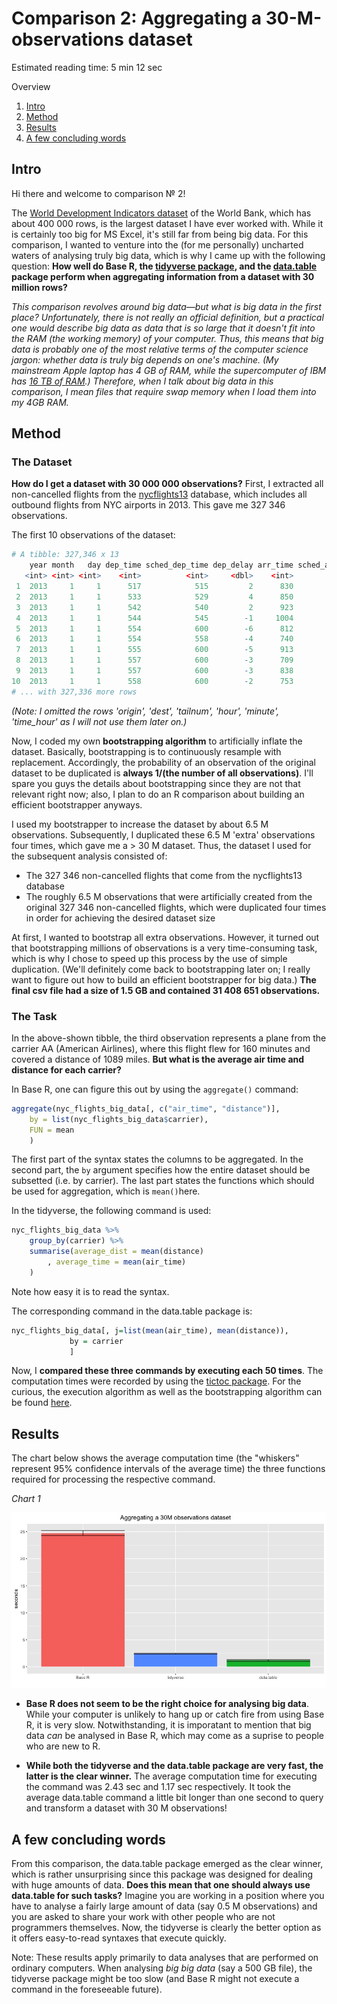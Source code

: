 # Comparison 2: Aggregating a 30-M-observations dataset

Estimated reading time: 5 min 12 sec

Overview
1. [Intro](#introduction)
2. [Method](#method)
3. [Results](#results)
4. [A few concluding words](#conclusion)

## Intro <a name="introduction"></a>

Hi there and welcome to comparison № 2! 

The [World Development Indicators dataset](https://data.worldbank.org/data-catalog/world-development-indicators) of the World Bank, which has about 400 000 rows, is the largest dataset I have ever worked with. While it is certainly too big for MS Excel, it's still far from being big data. For this comparison, I wanted to venture into the (for me personally) uncharted waters of analysing truly big data, which is why I came up with the following question: **How well do Base R, the [tidyverse package](https://www.tidyverse.org/), and the [data.table](https://github.com/Rdatatable/data.table/wiki) package perform when aggregating information from a dataset with 30 million rows?**  

*This comparison revolves around big data—but what is big data in the first place? Unfortunately, there is not really an official definition, but a practical one would describe big data as data that is so large that it doesn't fit into the RAM (the working memory) of your computer. Thus, this means that big data is probably one of the most relative terms of the computer science jargon: whether data is truly big depends on one's machine. (My mainstream Apple laptop has 4 GB of RAM, while the supercomputer of IBM has [16 TB of RAM](https://www.csee.umbc.edu/2011/02/is-watson-the-smartest-machine-on-earth/).) Therefore, when I talk about big data in this comparison, I mean files that require swap memory when I load them into my 4GB RAM.*

## Method <a name="method"></a>

### The Dataset

**How do I get a dataset with 30 000 000 observations?** First, I extracted all non-cancelled flights from the [nycflights13](https://github.com/hadley/nycflights13) database, which includes all outbound flights from NYC airports in 2013. This gave me 327 346 observations.

The first 10 observations of the dataset:

```R
# A tibble: 327,346 x 13
	year month   day dep_time sched_dep_time dep_delay arr_time sched_arr_time arr_delay carrier flight air_time distance
   <int> <int> <int>    <int>          <int>     <dbl>    <int>          <int>     <dbl>   <chr>  <int>    <dbl>    <dbl>
 1  2013     1     1      517            515         2      830            819        11      UA   1545      227     1400
 2  2013     1     1      533            529         4      850            830        20      UA   1714      227     1416
 3  2013     1     1      542            540         2      923            850        33      AA   1141      160     1089
 4  2013     1     1      544            545        -1     1004           1022       -18      B6    725      183     1576
 5  2013     1     1      554            600        -6      812            837       -25      DL    461      116      762
 6  2013     1     1      554            558        -4      740            728        12      UA   1696      150      719
 7  2013     1     1      555            600        -5      913            854        19      B6    507      158     1065
 8  2013     1     1      557            600        -3      709            723       -14      EV   5708       53      229
 9  2013     1     1      557            600        -3      838            846        -8      B6     79      140      944
10  2013     1     1      558            600        -2      753            745         8      AA    301      138      733
# ... with 327,336 more rows 
```
*(Note: I omitted the rows 'origin', 'dest', 'tailnum', 'hour', 'minute', 'time_hour' as I will not use them later on.)*

Now, I coded my own **bootstrapping algorithm** to artificially inflate the dataset. Basically, bootstrapping is to continuously resample with replacement. Accordingly, the probability of an observation of the original dataset to be duplicated is **always 1/(the number of all observations)**. I'll spare you guys the details about bootstrapping since they are not that relevant right now; also, I plan to do an R comparison about building an efficient bootstrapper anyways.

I used my bootstrapper to increase the dataset by about 6.5 M observations. Subsequently, I duplicated these 6.5 M 'extra' observations four times, which gave me a > 30 M dataset. Thus, the dataset I used for the subsequent analysis consisted of:

* The 327 346 non-cancelled flights that come from the nycflights13 database
* The roughly 6.5 M observations that were artificially created from the original 327 346 non-cancelled flights, which were duplicated four times in order for achieving the desired dataset size

At first, I wanted to bootstrap all extra observations. However, it turned out that bootstrapping millions of observations is a very time-consuming task, which is why I chose to speed up this process by the use of simple duplication. (We'll definitely come back to bootstrapping later on; I really want to figure out how to build an efficient bootstrapper for big data.) **The final csv file had a size of 1.5 GB and contained 31 408 651 observations.**

### The Task

In the above-shown tibble, the third observation represents a plane from the carrier AA (American Airlines), where this flight flew for 160 minutes and covered a distance of 1089 miles. **But what is the average air time and distance for each carrier?**

In Base R, one can figure this out by using the `aggregate()` command:

```R
aggregate(nyc_flights_big_data[, c("air_time", "distance")], 
	by = list(nyc_flights_big_data$carrier), 
	FUN = mean
	)
```

The first part of the syntax states the columns to be aggregated. In the second part, the `by` argument specifies how the entire dataset should be subsetted (i.e. by carrier). The last part states the functions which should be used for aggregation, which is `mean()`here.

In the tidyverse, the following command is used:

```R
nyc_flights_big_data %>% 
	group_by(carrier) %>% 
	summarise(average_dist = mean(distance)
		, average_time = mean(air_time)
	)
```

Note how easy it is to read the syntax.

The corresponding command in the data.table package is:

```R
nyc_flights_big_data[, j=list(mean(air_time), mean(distance)), 
             by = carrier
             ]
```

Now, I **compared these three commands by executing each 50 times**. The computation times were recorded by using the [tictoc package](https://cran.r-project.org/web/packages/tictoc/index.html). For the curious, the execution algorithm as well as the bootstrapping algorithm can be found [here](Rscripts/Comparison2.R).

## Results <a name="results"></a>

The chart below shows the average computation time (the "whiskers" represent 95% confidence intervals of the average time) the three functions required for processing the respective command. 

_Chart 1_

![alt text](/images/Comparison2_Results1.jpeg "Computation Time for Creating a 3-Column Dataset")

* **Base R does not seem to be the right choice for analysing big data**. While your computer is unlikely to hang up or catch fire from using Base R, it is very slow. Notwithstanding, it is imporatant to mention that big data *can* be analysed in Base R, which may come as a suprise to people who are new to R.

* **While both the tidyverse and the data.table package are very fast, the latter is the clear winner.** The average computation time for executing the command was 2.43 sec and 1.17 sec respectively. It took the average data.table command a little bit longer than one second to query and transform a dataset with 30 M observations!

## A few concluding words <a name="conclusion"></a>

From this comparison, the data.table package emerged as the clear winner, which is rather unsurprising since this package was designed for dealing with huge amounts of data. **Does this mean that one should always use data.table for such tasks?** Imagine you are working in a position where you have to analyse a fairly large amount of data (say 0.5 M observations) and you are asked to share your work with other people who are not programmers themselves. Now, the tidyverse is clearly the better option as it offers easy-to-read syntaxes that execute quickly.

Note: These results apply primarily to data analyses that are performed on ordinary computers. When analysing *big big data* (say a 500 GB file), the tidyverse package might be too slow (and Base R might not execute a command in the foreseeable future).
